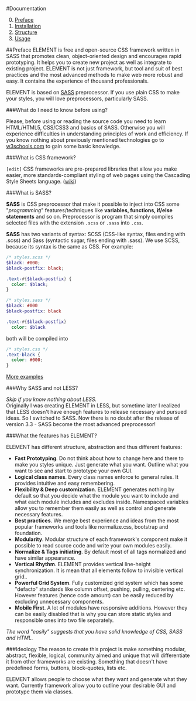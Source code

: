 #Documentation

0. [Preface](https://github.com/kalopsia/element/blob/master/docs/0_preface.md)<br/>
1. [Installation](https://github.com/kalopsia/element/blob/master/docs/1_installation.md)<br/>
2. [Structure](https://github.com/kalopsia/element/blob/master/docs/2_structure.md)<br/>
3. [Usage](https://github.com/kalopsia/element/blob/master/docs/3_usage.md)<br/>

##Preface
ELEMENT is free and open-source CSS framework written in SASS that promotes clean, object-oriented design and encourages rapid prototyping. It helps you to create new project as well as integrate to existing project. ELEMENT is not just framework, but tool and suit of best practices and the most advanced methods to make web more robust and easy. It contains the experience of thousand professionals.

ELEMENT is based on [SASS](http://sass-lang.com/guide) preprocessor. If you use plain CSS to make your styles, you will love preprocessors, particularly SASS.

###What do I need to know before using?

Please, before using or reading the source code you need to learn HTML/HTML5, CSS/CSS3 and basics of SASS.
Otherwise you will experience difficulties in understanding principles of work and efficiency. If you know nothing about previously mentioned technologies go to [w3schools.com](http://w3schools.com) to gain some basic knowledge.

###What is CSS framework?

`[edit]` CSS frameworks are pre-prepared libraries that allow you make easier, more standards-compliant styling of web pages using the Cascading Style Sheets language. ([wiki](http://en.wikipedia.org/wiki/CSS_frameworks))

###What is SASS?

**SASS** is CSS preprocessor that make it possible to inject into CSS some "*programming*" features/techniques like  **variables, functions, if/else statements** and so on. Preprocessor is program that simply compiles selected files with the extension ``.scss`` or ``.sass`` into ``.css``.

**SASS** has two variants of syntax: SCSS (CSS-like syntax, files ending with .scss) and Sass (syntactic sugar, files ending with .sass). We use SCSS, because its syntax is the same as CSS. For example:

```SCSS
/* styles.scss */
$black: #000;
$black-postfix: black;

.text-#{$black-postfix} {
  color: $black;
}
```
```SASS
/* styles.sass */
$black: #000
$black-postfix: black

.text-#{$black-postfix}
  color: $black
```
both will be compiled into
```CSS
/* styles.css */
.text-black {
  color: #000;
}
```
[More examples](http://sass-lang.com/guide)

###Why SASS and not LESS?

*Skip if you know nothing about LESS.*<br/>
Originally I was creating ELEMENT in LESS, but sometime later I realized that LESS doesn't have enough features to release necessary and pursued ideas. So I switched to SASS. Now there is no doubt after the release of version 3.3 - SASS become the most advanced preprocessor!

###What the features has ELEMENT?

ELEMENT has different structure, abstraction and thus different features:
* **Fast Prototyping**. Do not think about how to change here and there to make you styles unique. Just generate what you want. Outline what you want to see and start to prototype your own GUI.
* **Logical class names**. Every class names enforce to general rules. It provides intuitive and easy remembering.
* **Flexibility & Deep customization**. ELEMENT generates nothing by default so that you decide what the module you want to include and what each module includes and excludes inside. Namespaced variables allow you to remember them easily as well as control and generate necessary features.
* **Best practices**. We merge best experience and ideas from the most popular frameworks and tools like normalize.css, bootstrap and foundation.
* **Modularity**. Modular structure of each framework's component make it possible to read source code and write your own modules easily.
* **Normalize & Tags initiating**. By default most of all tags normalized and have similar appearance.
* **Vertical Rhythm**. ELEMENT provides vertical line-height synchronization. It is mean that all elements follow to invisible vertical grid..
* **Powerful Grid System**. Fully customized grid system which has some "defacto" standards like column offset, pushing, pulling, centering etc. However features (hence code amount) can be easily reduced by excluding unnecessary components.
* **Mobile First**. A lot of modules have responsive additions. However they can be easily disabled that is why you can store static styles and responsible ones into two file separately.

*The word "easily" suggests that you have solid knowledge of CSS, SASS and HTML.*

###Ideology
The reason to create this project is make something modular, abstract, flexible, logical, community aimed and unique that will differentiate it from other frameworks are existing. Something that doesn't have predefined forms, buttons, block-quotes, lists etc.

ELEMENT allows people to choose what they want and generate what they want. Currently framework allow you to outline your desirable GUI and prototype them via classes.
